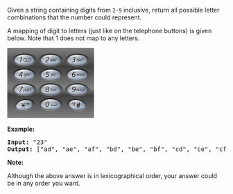 <p>Given a string containing digits from <code>2-9</code> inclusive, return all possible letter combinations that the number could represent.</p>

<p>A mapping of digit to letters (just like on the telephone buttons) is given below. Note that 1 does not map to any letters.</p>

<p><img src="../img/letter-combinations-of-a-phone-number_1.png" /></p>

<p><strong>Example:</strong></p>

<pre>
<strong>Input: </strong>&quot;23&quot;
<strong>Output:</strong> [&quot;ad&quot;, &quot;ae&quot;, &quot;af&quot;, &quot;bd&quot;, &quot;be&quot;, &quot;bf&quot;, &quot;cd&quot;, &quot;ce&quot;, &quot;cf&quot;].
</pre>

<p><strong>Note:</strong></p>

<p>Although the above answer is in lexicographical order, your answer could be in any order you want.</p>
